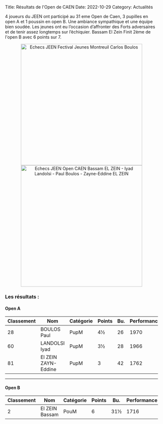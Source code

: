 Title: Résultats de l'Open de CAEN
Date: 2022-10-29
Category: Actualités

4 joueurs du JEEN ont participé au 31 eme Open de Caen, 3 pupilles en open A et 1 poussin en open B. 
Une ambiance sympathique et une équipe bien soudée. Les jeunes ont eu l’occasion d’affronter des Forts adversaires 
et de tenir assez longtemps sur l’échiquier. 
Bassam El Zein Finit 2ème de l'open B avec 6 points sur 7.

<div align="center" >
    <img src="{static}/images/JEEN_echecs_Open_Caen__2022-10-29_Bassam.jpeg" width="400" alt="Echecs JEEN Fectival Jeunes Montreuil Carlos Boulos"/>
</div>

<div align="center" >
    <img src="{static}/images/JEEN_echecs_Open_Caen__2022-10-29_Bassam_Iyad_Paul_Zayn.jpeg" width="400" alt="Echecs JEEN Open CAEN Bassam EL ZEIN - Iyad Landolsi - Paul Boulos - Zayne-Eddine EL ZEIN"/>
</div>


### Les résultats :

#### Open A

| Classement | Nom                 | Catégorie | Points | Bu. | Performance |
| ---------- | ------------------- | --------- | ------ | --- | ----------- |
| 28         | BOULOS Paul         | PupM      | 4½     | 26  | 1970        |
| 60         | LANDOLSI Iyad       | PupM      | 3½     | 28  | 1966        |
| 81         | El ZEIN ZAYN-Eddine | PupM      | 3      | 42  | 1762        |

---

#### Open B

| Classement | Nom             | Catégorie | Points | Bu. | Performance |
| ---------- | --------------- | --------- | ------ | --- | ----------- |
| 2          | El ZEIN Bassam  | PouM      |	6 	| 31½ | 1716        |
